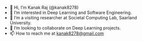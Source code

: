 - 👋 Hi, I’m Kanak Raj (@kanak8278)
- 👀 I’m interested in Deep Learning and Software Engineering.
- 🌱 I’m a visiting researcher at Societal Computing Lab, Saarland University.
- 💞️ I’m looking to collaborate on Deep Learning projects. 
- 📫 How to reach me at kanak8278@gmail.com

<!---
kanak8278/kanak8278 is a ✨ special ✨ repository because its `README.md` (this file) appears on your GitHub profile.
You can click the Preview link to take a look at your changes.
--->
